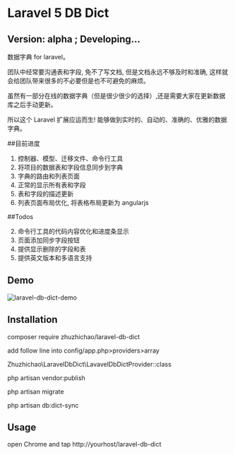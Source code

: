 Laravel 5 DB Dict
======================

Version: alpha ; Developing...
----
数据字典 for laravel。

团队中经常要沟通表和字段, 免不了写文档, 但是文档永远不够及时和准确, 这样就会给团队带来很多的不必要但是也不可避免的麻烦。

虽然有一部分在线的数据字典（但是很少很少的选择）,还是需要大家在更新数据库之后手动更新。

所以这个 Laravel 扩展应运而生! 能够做到实时的、自动的、准确的、优雅的数据字典。

##目前进度

1. 控制器、模型、迁移文件、命令行工具
2. 将项目的数据表和字段信息同步到字典
3. 字典的路由和列表页面
4. 正常的显示所有表和字段
1. 表和字段的描述更新
3. 列表页面布局优化, 将表格布局更新为 angularjs

##Todos

2. 命令行工具的代码内容优化和进度条显示
4. 页面添加同步字段按钮
5. 提供显示删除的字段和表
6. 提供英文版本和多语言支持

## Demo

![laravel-db-dict-demo](http://7xkxib.com1.z0.glb.clouddn.com/laravel-db-dict-demo.png)

## Installation
composer require zhuzhichao/laravel-db-dict

add follow line into config/app.php>providers>array

Zhuzhichao\LaravelDbDict\LavavelDbDictProvider::class

php artisan vendor:publish

php artisan migrate

php artisan db:dict-sync

## Usage
open Chrome and tap http://yourhost/laravel-db-dict